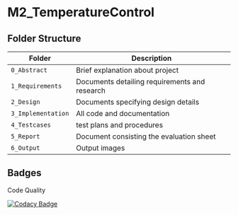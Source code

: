 # M2_TemperatureControl
## Folder Structure
Folder             | Description
-------------------| -----------------------------------------
`0_Abstract`   |Brief explanation about project
`1_Requirements`   | Documents detailing requirements and research
`2_Design`         | Documents specifying design details
`3_Implementation` | All code and documentation
`4_Testcases`      |test plans and procedures
`5_Report`         |Document consisting the evaluation sheet
`6_Output`  | Output images 


## Badges

Code Quality

[![Codacy Badge](https://app.codacy.com/project/badge/Grade/0d7efaee7382413a9624198a8f99eb81)](https://www.codacy.com/gh/patilsliet/M2_TemperatureControl/dashboard?utm_source=github.com&amp;utm_medium=referral&amp;utm_content=patilsliet/M2_TemperatureControl&amp;utm_campaign=Badge_Grade)
